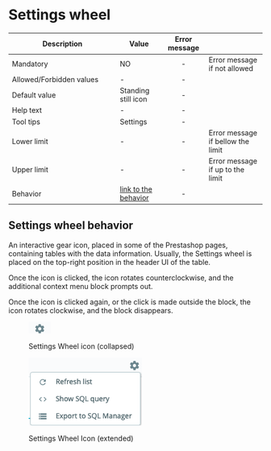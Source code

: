 # Settings wheel

<table><thead><tr><th width="200">Description</th><th>Value</th><th align="center">Error message</th><th data-hidden></th></tr></thead><tbody><tr><td>Mandatory</td><td>NO</td><td align="center">-</td><td>Error message if not allowed</td></tr><tr><td>Allowed/Forbidden values</td><td>-</td><td align="center">-</td><td></td></tr><tr><td>Default value</td><td>Standing still icon</td><td align="center">-</td><td></td></tr><tr><td>Help text</td><td>-</td><td align="center">-</td><td></td></tr><tr><td>Tool tips</td><td>Settings</td><td align="center">-</td><td></td></tr><tr><td>Lower limit</td><td>-</td><td align="center">-</td><td>Error message if bellow the limit</td></tr><tr><td>Upper limit</td><td>-</td><td align="center">-</td><td>Error message if up to the limit</td></tr><tr><td>Behavior</td><td><a href="settings-wheel.md#settings-wheel-behavior">link to the behavior</a></td><td align="center">-</td><td></td></tr></tbody></table>

## Settings wheel behavior

An interactive gear icon, placed in some of the Prestashop pages, containing tables with the data information. Usually, the Settings wheel is placed on the top-right position in the header UI of the table.&#x20;

Once the icon is clicked, the icon rotates counterclockwise, and the additional context menu block prompts out.

Once the icon is clicked again, or the click is made outside the block, the icon rotates clockwise, and the block disappears.

<figure><img src="../../../.gitbook/assets/image (19).png" alt="Settings Wheel icon"><figcaption><p>Settings Wheel icon (collapsed)</p></figcaption></figure>

<figure><img src="../../../.gitbook/assets/image (16).png" alt="Settings Wheel Icon (extended)"><figcaption><p>Settings Wheel Icon (extended)</p></figcaption></figure>
